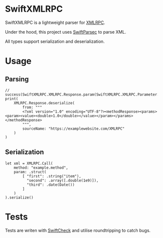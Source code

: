 # SwiftXMLRPC

SwiftXMLRPC is a lightweight parser for [XMLRPC](http://xmlrpc.com/spec.md).

Under the hood, this project uses [SwiftParsec](https://github.com/davedufresne/SwiftParsec) to parse XML.

All types support serialization and deserialization.

# Usage
## Parsing
    // success(SwiftXMLRPC.XMLRPC.Response.param(SwiftXMLRPC.XMLRPC.Parameter.double(1.0)))
    print(
        XMLRPC.Response.deserialize(
            from: """
            <?xml version="1.0" encoding="UTF-8"?><methodResponse><params><param><value><double>1.0</double></value></param></params></methodResponse>
            """,
            sourceName: "https://examplewebsite.com/XMLRPC"
        )
    )
## Serialization
    let xml = XMLRPC.Call(
        method: "example.method",
        param: .struct(
            [ "first": .string("item"),
              "second": .array([.double(1e9)]),
              "third": .date(Date())
            ]
        )
    ).serialize()
    
# Tests
Tests are writen with [SwiftCheck](https://github.com/typelift/SwiftCheck) and utilise roundtripping to catch bugs.
